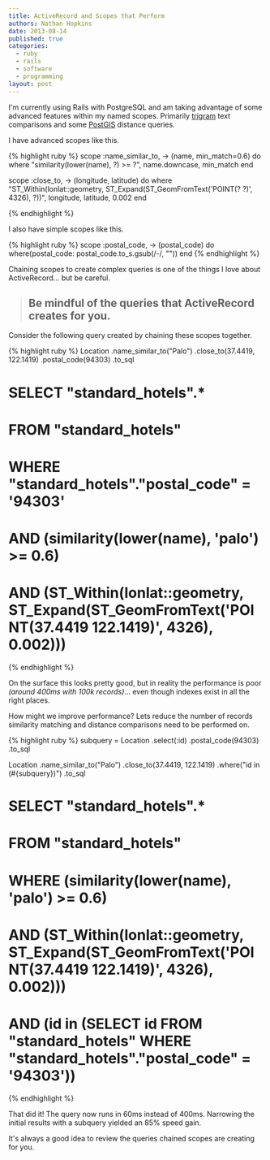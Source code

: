 ```yaml
---
title: ActiveRecord and Scopes that Perform
authors: Nathan Hopkins
date: 2013-08-14
published: true
categories:
  - ruby
  - rails
  - software
  - programming
layout: post
---
```


I'm currently using Rails with PostgreSQL and am taking advantage
of some advanced features within my named scopes.
Primarily [trigram](http://www.postgresql.org/docs/9.2/static/pgtrgm.html) text
comparisons and some [PostGIS](http://postgis.net) distance queries.

I have advanced scopes like this.

{% highlight ruby %}
scope :name_similar_to, -> (name, min_match=0.6) do
  where "similarity(lower(name), ?) >= ?",
    name.downcase,
    min_match
end

scope :close_to, -> (longitude, latitude) do
  where "ST_Within(lonlat::geometry, ST_Expand(ST_GeomFromText('POINT(? ?)', 4326), ?))",
    longitude,
    latitude,
    0.002
end

{% endhighlight %}

I also have simple scopes like this.

{% highlight ruby %}
scope :postal_code, -> (postal_code) do
  where(postal_code: postal_code.to_s.gsub(/\-/, ""))
end
{% endhighlight %}

Chaining scopes to create complex queries is one of the things I love about ActiveRecord... but be careful.

> ## Be mindful of the queries that ActiveRecord creates for you.

Consider the following query created by chaining these scopes together.

{% highlight ruby %}
Location
  .name_similar_to("Palo")
  .close_to(37.4419, 122.1419)
  .postal_code(94303)
  .to_sql

# SELECT "standard_hotels".*
# FROM "standard_hotels"
# WHERE "standard_hotels"."postal_code" = '94303'
# AND (similarity(lower(name), 'palo') >= 0.6)
# AND (ST_Within(lonlat::geometry, ST_Expand(ST_GeomFromText('POINT(37.4419 122.1419)', 4326), 0.002)))
{% endhighlight %}

On the surface this looks pretty good,
but in reality the performance is poor _(around 400ms with 100k records)_...
even though indexes exist in all the right places.

How might we improve performance?
Lets reduce the number of records similarity matching and distance comparisons need to be performed on.

{% highlight ruby %}
subquery = Location
  .select(:id)
  .postal_code(94303)
  .to_sql

Location
  .name_similar_to("Palo")
  .close_to(37.4419, 122.1419)
  .where("id in (#{subquery})")
  .to_sql

# SELECT "standard_hotels".*
# FROM "standard_hotels"
# WHERE (similarity(lower(name), 'palo') >= 0.6)
# AND (ST_Within(lonlat::geometry, ST_Expand(ST_GeomFromText('POINT(37.4419 122.1419)', 4326), 0.002)))
# AND (id in (SELECT id FROM "standard_hotels"  WHERE "standard_hotels"."postal_code" = '94303'))
{% endhighlight %}

That did it!
The query now runs in 60ms instead of 400ms.
Narrowing the initial results with a subquery yielded an 85% speed gain.

It's always a good idea to review the queries chained scopes are creating for you.
